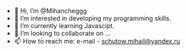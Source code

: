 - 👋 Hi, I’m @Mihancheggg
- 👀 I’m interested in developing my programming skills.
- 🌱 I’m currently learning Javascipt.
- 💞️ I’m looking to collaborate on ...
- 📫 How to reach me: e-mail - schutow.mihail@yandex.ru

<!---
Mihancheggg/Mihancheggg is a ✨ special ✨ repository because its `README.md` (this file) appears on your GitHub profile.
You can click the Preview link to take a look at your changes.
--->
